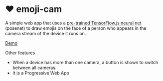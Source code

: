 # ❤️ emoji-cam

A simple web app that uses a [pre-trained TensorFlow.js neural net](https://github.com/tensorflow/tfjs-models/tree/master/pose-detection) (posenet) to draw emojis on the face of a person who appears in the camera stream of the device it runs on.

[Demo](https://davidduwaer.github.io/emoji-cam/)

Other features
- When a device has more than one camera, a button is shown to switch between all cameras.
- It is a Progressive Web App
